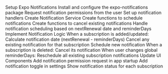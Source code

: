 Setup Expo Notifications
Install and configure the expo-notifications package
Request notification permissions from the user
Set up notification handlers
Create Notification Service
Create functions to schedule notifications
Create functions to cancel existing notifications
Handle notification scheduling based on nextRenewal date and reminderDays
Implement Notification Logic
When a subscription is added/updated:
Calculate notification date (nextRenewal - reminderDays)
Cancel any existing notification for that subscription
Schedule new notification
When a subscription is deleted:
Cancel its notification
When user changes global reminderDays:
Reschedule all existing subscription notifications
Update UI Components
Add notification permission request in app startup
Add notification toggle in settings
Show notification status for each subscription